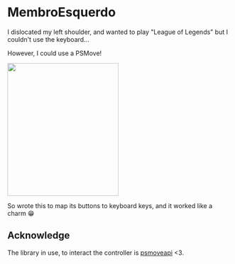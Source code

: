 # MembroEsquerdo
I dislocated my left shoulder, and wanted to play "League of Legends" but I couldn't use the keyboard...

However, I could use a PSMove!

<img src="https://gmedia.playstation.com/is/image/SIEPDC/ps4-accessories-move-controllers-two-column-01-ps4-eu-12jul18?$native--t$" width="250" height="300">

So wrote this to map its buttons to keyboard keys, and it worked like a charm 😁

## Acknowledge

The library in use, to interact the controller is [psmoveapi](https://github.com/thp/psmoveapi) <3.
